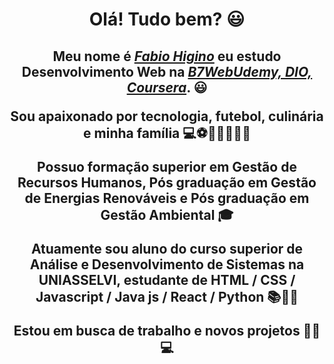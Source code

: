 <div>
  <h1 align="center">Olá! Tudo bem? 😃️</h1>
  <h2 align="center"> Meu nome é <a href="https://www.linkedin.com/in/fabiohiginomatos-esg/"><i>Fabio Higino</i></a> eu estudo Desenvolvimento Web na <a href="https://www.b7web.com.br/"><i>B7Web</i><i>Udemy, DIO, Coursera</i></a>. 😃️
  <p align="center"> Sou apaixonado por tecnologia, futebol, culinária e minha família 💻⚽👩‍🍳👨‍👩‍👧</span>
  <p align="center"> Possuo formação superior em Gestão de Recursos Humanos, Pós graduação em Gestão de Energias Renováveis e Pós graduação em Gestão Ambiental 🎓</span>
  <p align="center"> Atuamente sou aluno do curso superior de Análise e Desenvolvimento de Sistemas na UNIASSELVI, estudante de HTML / CSS / Javascript / Java js / React / Python 📚👨‍🎓</span>
  <p align="center"> Estou em busca de trabalho e novos projetos 👨‍🏭💻</span>
  </div>
